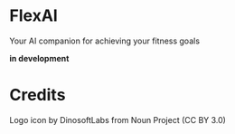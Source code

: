 # FlexAI
Your AI companion for achieving your fitness goals

**in development**

# Credits
Logo icon by DinosoftLabs from Noun Project (CC BY 3.0)
